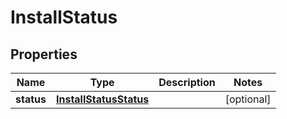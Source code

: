 

# InstallStatus

## Properties

Name | Type | Description | Notes
------------ | ------------- | ------------- | -------------
**status** | [**InstallStatusStatus**](InstallStatusStatus.md) |  |  [optional]




